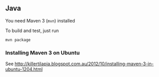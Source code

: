 ## Java

You need Maven 3 (`mvn`) installed

To build and test, just run

```
mvn package
```

### Installing Maven 3 on Ubuntu

See http://killertilapia.blogspot.com.au/2012/10/installing-maven-3-in-ubuntu-1204.html

